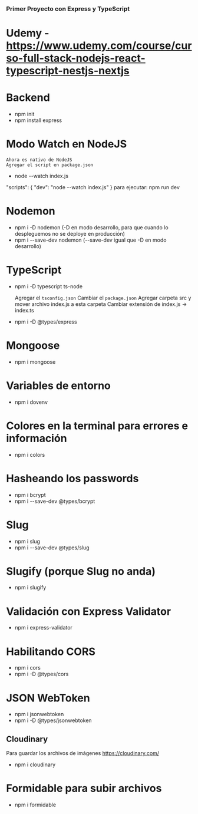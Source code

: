 ### Primer Proyecto con Express y TypeScript
#
# Udemy - https://www.udemy.com/course/curso-full-stack-nodejs-react-typescript-nestjs-nextjs

# Backend

- npm init
- npm install express

# Modo Watch en NodeJS
    Ahora es nativo de NodeJS
    Agregar el script en package.json

- node --watch index.js

"scripts": {
    "dev": "node --watch index.js"
  }
para ejecutar: npm run dev

# Nodemon
- npm i -D nodemon (-D en modo desarrollo, para que cuando lo despleguemos no se deploye en producción)
- npm i --save-dev nodemon (--save-dev igual que -D en modo desarrollo)

# TypeScript
- npm i -D typescript ts-node
 
    Agregar el `tsconfig.json`
    Cambiar el `package.json`
    Agregar carpeta src y mover archivo index.js a esta carpeta
    Cambiar extensión de index.js -> index.ts
- npm i -D @types/express

# Mongoose
- npm i mongoose

# Variables de entorno
- npm i dovenv

# Colores en la terminal para errores e información
- npm i colors

# Hasheando los passwords
- npm i bcrypt
- npm i --save-dev @types/bcrypt

# Slug
- npm i slug
- npm i --save-dev @types/slug

# Slugify (porque Slug no anda)
- npm i slugify

# Validación con Express Validator
- npm i express-validator

# Habilitando CORS
- npm i cors
- npm i -D @types/cors

# JSON WebToken
- npm i jsonwebtoken
- npm i -D @types/jsonwebtoken

## Cloudinary
Para guardar los archivos de imágenes
https://cloudinary.com/

- npm i cloudinary

# Formidable para subir archivos
- npm i formidable